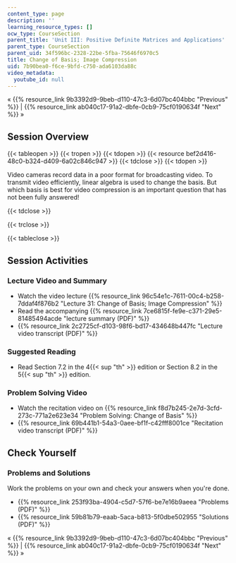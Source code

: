 ```yaml
---
content_type: page
description: ''
learning_resource_types: []
ocw_type: CourseSection
parent_title: 'Unit III: Positive Definite Matrices and Applications'
parent_type: CourseSection
parent_uid: 34f596bc-2328-22be-5fba-75646f6970c5
title: Change of Basis; Image Compression
uid: 7b90bea0-f6ce-9bfd-c750-ada6103da88c
video_metadata:
  youtube_id: null
---
```


« {{% resource_link 9b3392d9-9beb-d110-47c3-6d07bc404bbc "Previous" %}} | {{% resource_link ab040c17-91a2-dbfe-0cb9-75cf0190634f "Next" %}} »

Session Overview
----------------

{{< tableopen >}}
{{< tropen >}}
{{< tdopen >}}
{{< resource bef2d416-48c0-b324-d409-6a02c846c947 >}}
{{< tdclose >}}
{{< tdopen >}}


Video cameras record data in a poor format for broadcasting video. To transmit video efficiently, linear algebra is used to change the basis. But which basis is best for video compression is an important question that has not been fully answered!


{{< tdclose >}}

{{< trclose >}}

{{< tableclose >}}

Session Activities
------------------

### Lecture Video and Summary

*   Watch the video lecture {{% resource_link 96c54e1c-7611-00c4-b258-7ddaf4f876b2 "Lecture 31: Change of Basis; Image Compression" %}}
*   Read the accompanying {{% resource_link 7ce6815f-fe9e-c371-29e5-81485494acde "lecture summary (PDF)" %}}
*   {{% resource_link 2c2725cf-d103-98f6-bd17-434648b447fc "Lecture video transcript (PDF)" %}}

### Suggested Reading

*   Read Section 7.2 in the 4{{< sup "th" >}} edition or Section 8.2 in the 5{{< sup "th" >}} edition.

### Problem Solving Video

*   Watch the recitation video on {{% resource_link f8d7b245-2e7d-3cfd-273c-771a2e623e34 "Problem Solving: Change of Basis" %}}
*   {{% resource_link 69b441b1-54a3-0aee-bf1f-c42fff8001ce "Recitation video transcript (PDF)" %}}

Check Yourself
--------------

### Problems and Solutions

Work the problems on your own and check your answers when you're done.

*   {{% resource_link 253f93ba-4904-c5d7-57f6-be7e16b9aeea "Problems (PDF)" %}}
*   {{% resource_link 59b81b79-eaab-5aca-b813-5f0dbe502955 "Solutions (PDF)" %}}

« {{% resource_link 9b3392d9-9beb-d110-47c3-6d07bc404bbc "Previous" %}} | {{% resource_link ab040c17-91a2-dbfe-0cb9-75cf0190634f "Next" %}} »
